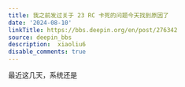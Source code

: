 ```yaml
---
title: 我之前发过关于 23 RC 卡死的问题今天找到原因了
date: '2024-08-10'
linkTitle: https://bbs.deepin.org/en/post/276342
source: deepin_bbs
description:  xiaoliu6 
disable_comments: true
---
```

最近这几天，系统还是
